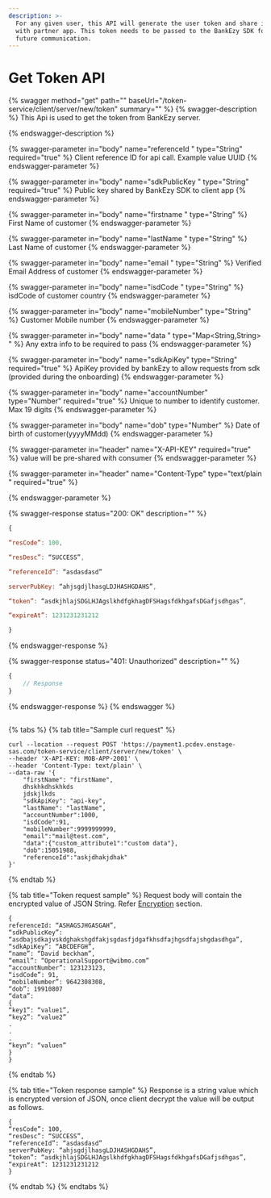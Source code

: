 ```yaml
---
description: >-
  For any given user, this API will generate the user token and share it back
  with partner app. This token needs to be passed to the BankEzy SDK for any
  future communication.
---
```


# Get Token API



{% swagger method="get" path="" baseUrl="/token-service/client/server/new/token" summary="" %}
{% swagger-description %}
This Api is used to get the token from BankEzy server.






{% endswagger-description %}

{% swagger-parameter in="body" name="referenceId " type="String" required="true" %}
Client reference ID for api call. Example value UUID
{% endswagger-parameter %}

{% swagger-parameter in="body" name="sdkPublicKey " type="String" required="true" %}
Public key shared by BankEzy SDK to client app
{% endswagger-parameter %}

{% swagger-parameter in="body" name="firstname " type="String" %}
First Name of customer
{% endswagger-parameter %}

{% swagger-parameter in="body" name="lastName " type="String" %}
Last Name of customer
{% endswagger-parameter %}

{% swagger-parameter in="body" name="email " type="String" %}
Verified Email Address of customer
{% endswagger-parameter %}

{% swagger-parameter in="body" name="isdCode " type="String" %}
isdCode of customer country
{% endswagger-parameter %}

{% swagger-parameter in="body" name="mobileNumber" type="String" %}
Customer Mobile number
{% endswagger-parameter %}

{% swagger-parameter in="body" name="data " type="Map<String,String> " %}
Any extra info to be required to pass
{% endswagger-parameter %}

{% swagger-parameter in="body" name="sdkApiKey" type="String" required="true" %}
ApiKey provided by bankEzy to allow requests from sdk (provided during the onboarding)
{% endswagger-parameter %}

{% swagger-parameter in="body" name="accountNumber" type="Number" required="true" %}
Unique to number to identify customer. Max 19 digits 
{% endswagger-parameter %}

{% swagger-parameter in="body" name="dob" type="Number" %}
Date of birth of customer(yyyyMMdd)
{% endswagger-parameter %}

{% swagger-parameter in="header" name="X-API-KEY" required="true" %}
value will be pre-shared with consumer
{% endswagger-parameter %}

{% swagger-parameter in="header" name="Content-Type" type="text/plain " required="true" %}

{% endswagger-parameter %}

{% swagger-response status="200: OK" description="" %}
```javascript
{ 

“resCode”: 100, 

“resDesc”: “SUCCESS”, 

“referenceId”: “asdasdasd” 

serverPubKey: “ahjsgdjlhasgLDJHASHGDAHS”, 

“token”: “asdkjhlajSDGLHJAgslkhdfgkhagDFSHagsfdkhgafsDGafjsdhgas”, 

“expireAt”: 1231231231212 

} 
```
{% endswagger-response %}

{% swagger-response status="401: Unauthorized" description="" %}
```javascript
{
    // Response
}
```
{% endswagger-response %}
{% endswagger %}

##

{% tabs %}
{% tab title="Sample curl request" %}
```
curl --location --request POST 'https://payment1.pcdev.enstage-sas.com/token-service/client/server/new/token' \
--header 'X-API-KEY: MOB-APP-2001' \
--header 'Content-Type: text/plain' \
--data-raw '{
    "firstName": "firstName",
    dhskhkdhskhkds
    jdskjlkds
    "sdkApiKey": "api-key",
    "lastName": "lastName",
    "accountNumber":1000,
    "isdCode":91,
    "mobileNumber":9999999999,
    "email":"mail@test.com",
    "data":{"custom_attribute1":"custom data"},
    "dob":15051988,
    "referenceId":"askjdhakjdhak"
}'
```
{% endtab %}

{% tab title="Token request sample" %}
Request body will contain the encrypted value of JSON String. Refer [Encryption](../../api-reference-guide.md#payload-encryption) section.

```
{ 
referenceId: “ASHAGSJHGASGAH”, 
“sdkPublicKey”: “asdbajsdkajvskdghakshgdfakjsgdasfjdgafkhsdfajhgsdfajshgdasdhga”, 
“sdkApiKey”: “ABCDEFGH”, 
“name”: “David beckham”, 
“email”: “OperationalSupport@wibmo.com” 
“accountNumber”: 123123123, 
“isdCode”: 91, 
“mobileNumber”: 9642308308, 
“dob”: 19910807 
“data”: 
{ 
“key1”: “value1”, 
“key2”: “value2” 
. 
. 
. 
“keyn”: “valuen” 
} 
} 
```
{% endtab %}

{% tab title="Token response sample" %}
Response is a string value which is encrypted version of JSON, once client decrypt the value will be output as follows.&#x20;

```
{ 
“resCode”: 100, 
“resDesc”: “SUCCESS”, 
“referenceId”: “asdasdasd” 
serverPubKey: “ahjsgdjlhasgLDJHASHGDAHS”, 
“token”: “asdkjhlajSDGLHJAgslkhdfgkhagDFSHagsfdkhgafsDGafjsdhgas”, 
“expireAt”: 1231231231212 
} 
```
{% endtab %}
{% endtabs %}

